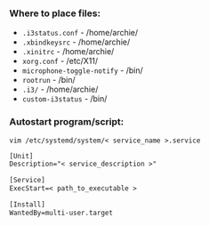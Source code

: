 ### Where to place files:
+ `.i3status.conf` - /home/archie/
+ `.xbindkeysrc` - /home/archie/
+ `.xinitrc` - /home/archie/
+ `xorg.conf` - /etc/X11/
+ `microphone-toggle-notify` - /bin/
+ `rootrun` - /bin/
+ `.i3/` - /home/archie/
+ `custom-i3status` - /bin/

### Autostart program/script:
`vim /etc/systemd/system/< service_name >.service`
```txt
[Unit]
Description="< service_description >"

[Service]
ExecStart=< path_to_executable >

[Install]
WantedBy=multi-user.target
```
